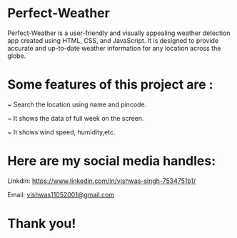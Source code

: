 # Perfect-Weather
Perfect-Weather is a user-friendly and visually appealing weather detection app created using HTML, CSS, and JavaScript. It is designed to provide accurate and up-to-date weather information for any location across the globe. 
# Some features of this project are :
 ~ Search the location using name and pincode.
 
 ~ It shows the data of full week on the screen.
 
 ~ It shows wind speed, humidity,etc.
 # Here are my social media handles:
 Linkdin: https://www.linkedin.com/in/vishwas-singh-7534751b1/
 
 Email: vishwas11052001@gmail.com
 
 # Thank you!
